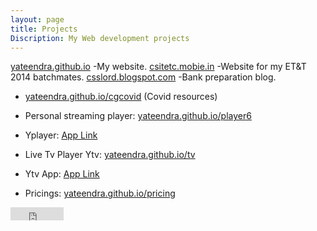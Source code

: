 ```yaml
---
layout: page
title: Projects
Discription: My Web development projects
---
```

[yateendra.github.io](http://yateendra.github.io)
-My website.
[csitetc.mobie.in](https://csitetc.mobie.in)
-Website for my ET&T 2014 batchmates.
[csslord.blogspot.com](https://csslord.blogspot.com) 
-Bank preparation blog.
- [yateendra.github.io/cgcovid](https://yateendra.github.io/cgcovid/) (Covid resources)


- Personal streaming player: [yateendra.github.io/player6](http://yateendra.github.io/player6)
- Yplayer: [App Link](https://github.com/yateendra/yateendra.github.io/releases/download/yplayer2/Yplayer.apk)

- Live Tv Player Ytv: [yateendra.github.io/tv](http://yateendra.github.io/tv)
- Ytv App: [App Link](https://github.com/yateendra/yateendra.github.io/releases/download/3.0/Ytv_3.0.apk)

- Pricings: [yateendra.github.io/pricing](http://yateendra.github.io/pricing.html)




<iframe src="https://www.facebook.com/plugins/like.php?href=https%3A%2F%2Ffacebook.com%2Fya3dra&width=85&layout=button_count&action=like&size=small&show_faces=true&share=false&height=21&appId=239992719524816" width="85" height="21" style="border:none;overflow:hidden" scrolling="no" frameborder="0" allowTransparency="true"></iframe>
